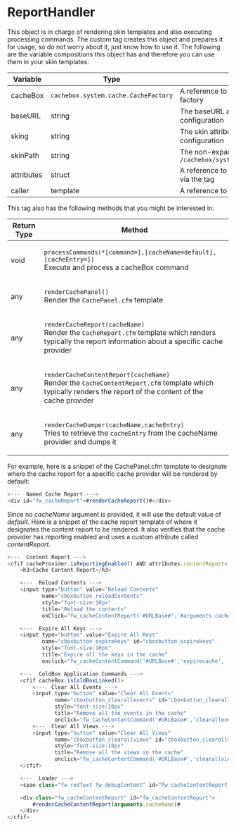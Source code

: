 # ReportHandler

This object is in charge of rendering skin templates and also executing processing commands. The custom tag creates this object and prepares it for usage, so do not worry about it, just know how to use it. The following are the variable compositions this object has and therefore you can use them in your skin templates:

| Variable   | Type                                 | Description                                                                                    |
| ---------- | ------------------------------------ | ---------------------------------------------------------------------------------------------- |
| cacheBox   | `cachebox.system.cache.CacheFactory` | A reference to the running CacheBox cache factory                                              |
| baseURL    | string                               | The baseURL attribute passed via the tag configuration                                         |
| sking      | string                               | The skin attribute passed via the tag configuration                                            |
| skinPath   | string                               | The non-expanded path to the skin in use. e.g. `/cachebox/system/cache/report/skin/MyCoolSkin` |
| attributes | struct                               | A reference to the attributes structure passed via the tag                                     |
| caller     | template                             | A reference to the caller page of the custom tag.                                              |

This tag also has the following methods that you might be interested in:

| Return Type | Method                                                                                                                                                                                       |
| ----------- | -------------------------------------------------------------------------------------------------------------------------------------------------------------------------------------------- |
| void        | <p><code>processCommands(*[command=],[cacheName=default],[cacheEntry=])</code> <br> Execute and process a cacheBox command</p>                                                               |
| any         | <p><code>renderCachePanel()</code> <br> Render the <code>CachePanel.cfm</code> template</p>                                                                                                  |
| any         | <p><code>renderCacheReport(cacheName)</code> <br>Render the <code>CacheReport.cfm</code> template which renders typically the report information about a specific cache provider</p>         |
| any         | <p><code>renderCacheContentReport(cacheName)</code> <br> Render the <code>CacheContentReport.cfm</code> template which typically renders the report of the content of the cache provider</p> |
| any         | <p><code>renderCacheDumper(cacheName,cacheEntry)</code>  <br> Tries to retrieve the <code>cacheEntry</code> from the cacheName provider and dumps it</p>                                     |

For example, here is a snippet of the CachePanel.cfm template to designate where the cache report for a specific cache provider will be rendered by default:

```javascript
<---  Named Cache Report --->
<div id="fw_cacheReport">#renderCacheReport()#</div>
```

Since no _cacheName_ argument is provided, it will use the default value of _default_. Here is a snippet of the cache report template of where it designates the content report to be rendered. It also verifies that the cache provider has reporting enabled and uses a custom attribute called _contentReport_.

```javascript
<---  Content Report --->
<cfif cacheProvider.isReportingEnabled() AND attributes.contentReport>
    <h3>Cache Content Report</h3>

    <---  Reload Contents --->
    <input type="button" value="Reload Contents"
           name="cboxbutton_reloadContents"
           style="font-size:10px"
           title="Reload the contents"
           onClick="fw_cacheContentReport('#URLBase#','#arguments.cacheName#')" />

    <---  Expire All Keys --->
    <input type="button" value="Expire All Keys"
           name="cboxbutton_expirekeys" id="cboxbutton_expirekeys"
           style="font-size:10px"
           title="Expire all the keys in the cache"
           onclick="fw_cacheContentCommand('#URLBase#','expirecache', '#arguments.cacheName#')" />

    <---  ColdBox Application Commands --->
    <cfif cacheBox.isColdBoxLinked()>
        <---  Clear All Events --->
        <input type="button" value="Clear All Events"
               name="cboxbutton_clearallevents" id="cboxbutton_clearallevents"
               style="font-size:10px"
               title="Remove all the events in the cache"
               onclick="fw_cacheContentCommand('#URLBase#','clearallevents', '#arguments.cacheName#')" />
        <---  Clear All Views --->
        <input type="button" value="Clear All Views"
               name="cboxbutton_clearallviews" id="cboxbutton_clearallviews"
               style="font-size:10px"
               title="Remove all the views in the cache"
               onclick="fw_cacheContentCommand('#URLBase#','clearallviews', '#arguments.cacheName#')" />
    </cfif>

    <---  Loader --->
    <span class="fw_redText fw_debugContent" id="fw_cacheContentReport_loader">Please Wait, Processing...</span>

    <div class="fw_cacheContentReport" id="fw_cacheContentReport">
        #renderCacheContentReport(arguments.cacheName)#
    </div>
</cfif>
```
